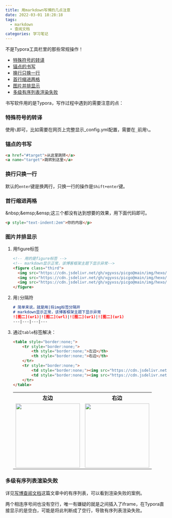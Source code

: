 ```yaml
---
title: 用markdown写博的几点注意
date: 2022-03-01 18:28:18
tags: 
  - markdown
  - 查阅文档
categories: 学习笔记
---
```


不是Typora工具栏里的那些常规操作！

- <a href="#target1">特殊符号的转译</a>
- <a href="#target2">锚点的书写</a>
- <a href="#target3">换行只换一行</a>
- <a href="#target4">首行缩进两格</a>
- <a href="#target5">图片并排显示</a>
- <a href="#target5">多级有序列表渲染失败</a>

<!-- more -->

书写软件用的是Typora，写作过程中遇到的需要注意的点：

### <a name="target1">特殊符号的转译</a>

使用`\`即可，比如需要在网页上完整显示\_config.yml配置，需要在`_`前用`\`。

### <a name="target2">锚点的书写</a>

```html
<a href="#target">从这里跳转</a>
<a name="target">跳转到这里</a>
```

### <a name="target3">换行只换一行</a>

默认的`enter`键是换两行，只换一行的操作是`Shift+enter`键。

### <a name="target4">首行缩进两格</a>

\&nbsp;\&emsp;\&ensp;这三个都没有达到想要的效果，用下面代码即可。

```html
<p style="text-indent:2em">你的内容</p>
```

### <a name="target5">图片并排显示</a>

1. 用figure标签

   ```html
   <!-- 用的是figure标签 -->
   <!-- markdown显示正常，该博客框架主题下显示异常-->
   <figure class="third">
     <img src="https://cdn.jsdelivr.net/gh/xgyxss/picgo@main/img/hexo/github-avatar.jpeg" width="200" height="200" align=left>
     <img src="https://cdn.jsdelivr.net/gh/xgyxss/picgo@main/img/hexo/github-avatar.jpeg" width="200" height="200" align=left>
     <img src="https://cdn.jsdelivr.net/gh/xgyxss/picgo@main/img/hexo/github-avatar.jpeg" width="200" height="200" align=left>
   </figure>
   ```

2. 用`|`分隔符

   ```markdown
   # 简单来说，就是用|将img标签分隔开
   # markdown显示正常，该博客框架主题下显示异常
   ![图二](ur1)|![图二](url)|![图二](ur1)|![图二](ur1) 
   ---|---|---|---
   ```

3. 通过`table`标签解决：

   ```html
   <table style="border:none;">
       <tr style="border:none;">
           <th style="border:none;">左边</th>
           <th style="border:none;">右边</th>
       </tr>
       <tr style="border:none;">
           <td style="border:none;"><img src="https://cdn.jsdelivr.net/gh/xgyxss/picgo@main/img/hexo/github-avatar.jpeg" width="200" height="200" /></td>
           <td style="border:none;"><img src="https://cdn.jsdelivr.net/gh/xgyxss/picgo@main/img/hexo/github-avatar.jpeg" width="200" height="200" /></td>
       </tr>
   </table>
   ```

   <table style="border:none;">
       <tr style="border:none;">
           <th style="border:none;">左边</th>
           <th style="border:none;">右边</th>
       </tr>
       <tr style="border:none;">
           <td style="border:none;"><img src="https://cdn.jsdelivr.net/gh/xgyxss/picgo@main/img/hexo/github-avatar.jpeg" width="200" height="200" /></td>
           <td style="border:none;"><img src="https://cdn.jsdelivr.net/gh/xgyxss/picgo@main/img/hexo/github-avatar.jpeg" width="200" height="200" /></td>
       </tr>
   </table>

### <a name="target6">多级有序列表渲染失败</a>

详见[写博查阅文档](https://yexingshusheng.com/zh/xie-bo-cha-yue-wen-dang.html)这篇文章中的有序列表，可以看到渲染失败的案例。

两个相连序号间也没有空行，唯一有嫌疑的就是之间插入了iframe，在Typora直接显示的是空白，可能是将此判断成了空行，导致有序列表渲染失败。







